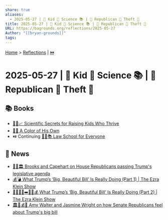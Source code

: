 ```yaml
---
share: true
aliases:
  - 2025-05-27 | 🐐 Kid 🔬 Science 📚 | 📰 Republican 🐘 Theft 💸
title: 2025-05-27 | 🐐 Kid 🔬 Science 📚 | 📰 Republican 🐘 Theft 💸
URL: https://bagrounds.org/reflections/2025-05-27
Author: "[[bryan-grounds]]"
tags: 
---
```

[Home](../index.md) > [Reflections](./index.md) | [⏮️](./2025-05-26.md)  
# 2025-05-27 | 🐐 Kid 🔬 Science 📚 | 📰 Republican 🐘 Theft 💸  
## 📚 Books  
- [🧪👶📈 Scientific Secrets for Raising Kids Who Thrive](../books/scientific-secrets-for-raising-kids-who-thrive.md)  
- [🌈🦎 A Color of His Own](../books/a-color-of-his-own.md)  
- ⏯️ Continuing [🧑‍⚖️📚 Law School for Everyone](../books/law-school-for-everyone.md)  
  
## 📰 News  
- [👹📜🏛️ Brooks and Capehart on House Republicans passing Trump's legislative agenda](../videos/brooks-and-capehart-on-house-republicans-passing-trumps-legislative-agenda.md)  
- [💰💣 What Trump’s ‘Big, Beautiful Bill’ Is Really Doing (Part 1) | The Ezra Klein Show](../videos/what-trumps-big-beautiful-bill-is-really-doing-part-1-the-ezra-klein-show.md)  
- [👹👶🏼💸➡️👴🏻💰 What Trump’s ‘Big, Beautiful Bill’ Is Really Doing (Part 2) | The Ezra Klein Show](../videos/what-trumps-big-beautiful-bill-is-really-doing-part-2-the-ezra-klein-show.md)  
- [🏛️📜💰🚨 Amy Walter and Jasmine Wright on how Senate Republicans feel about Trump's big bill](../videos/amy-walter-and-jasmine-wright-on-how-senate-republicans-feel-about-trumps-big-bill.md)